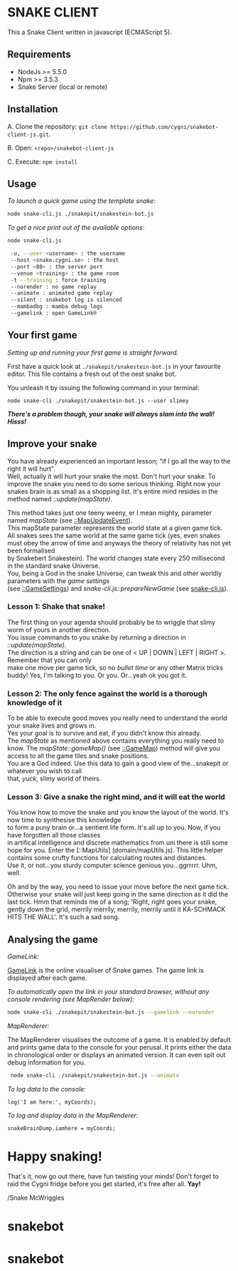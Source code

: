 # SNAKE CLIENT

This a Snake Client written in javascript (ECMAScript 5).

## Requirements

* NodeJs >= 5.5.0 
* Npm >= 3.5.3
* Snake Server (local or remote)

## Installation

A. Clone the repository: `git clone https://github.com/cygni/snakebot-client-js.git`.

B. Open: `<repo>/snakebot-client-js`

C. Execute: `npm install`


## Usage

*To launch a quick game using the template snake:*

```bash 
node snake-cli.js ./snakepit/snakestein-bot.js
```

*To get a nice print out of the available options:*

```bash 
node snake-cli.js

 -u, --user <username> : the username
 --host <snake.cygni.se> : the host
 --port <80> : the server port
 --venue <training> : the game room
 -t --training : force training
 --norender : no game replay
 --animate : animated game replay
 --silent : snakebot log is silenced
 --mambadbg : mamba debug logs
 --gamelink : open GameLink®
```

## Your first game

*Setting up and running your first game is straight forward.*  

First have a quick look at `./snakepit/snakestein-bot.js` in your favourite editor.
This file contains a fresh out of the nest snake bot.

You unleash it by issuing the following command in your terminal:

`node snake-cli ./snakepit/snakestein-bot.js --user slimey`

***There's a problem though, your snake will always slam into the wall! Hisss!***

## Improve your snake

You have already experienced an important lesson; "if I go all the way to the right it will hurt".  
Well, actually it will hurt your snake the most. Don't hurt your snake. 
To improve the snake you need to do some serious thinking. Right now your snakes brain is as small as a shopping list. It's entire mind resides in the method named *::update(mapState)*.

This method takes just one teeny weeny, er I mean mighty, parameter named *mapState* (see [::MapUpdateEvent](domain/mamba/mapUpdateEvent.js)).     
This mapState parameter represents the world state at a given game tick. All snakes sees the same world at the same game tick (yes, even snakes must obey the arrow of time and anyways the theory of relativity has not yet been formalised  
by Snakebert Snakestein). The world changes state every 250 millisecond in the standard snake Universe.   
You, being a God in the snake Universe, can tweak this and other worldly parameters with the *game settings*   
(see [::GameSettings](domain/mamba/gameSettings.js)) and *snake-cli.js::prepareNewGame* (see [snake-cli.js](snake-cli.js)).

### Lesson 1: Shake that snake!

The first thing on your agenda should probably be to wriggle that slimy worm of yours in another direction.  
You issue commands to you snake by returning a direction in *::update(mapState)*.   
The *direction* is a string and can be one of < UP | DOWN | LEFT | RIGHT >. Remember that you can only  
make one move per game tick, so no *bullet time* or any other Matrix tricks buddy! Yes, I'm talking to you. Or you. Or...yeah ok you got it. 

### Lesson 2: The only fence against the world is a thorough knowledge of it

To be able to execute good moves you really need to understand the world your snake lives and grows in.    
Yes your goal is to survive and eat, if you didn't know this already.  
The *mapState* as mentioned above contains everything you really need to know. The *mapState::gameMap()* (see [::GameMap](domain/mamba/gameMap.js))
method will give you access to all the game tiles and snake positions.  
You are a God indeed. Use this data to gain a good view of the...snakepit or whatever you wish to call  
that, *yuck*, slimy world of theirs.

### Lesson 3: Give a snake the right mind, and it will eat the world

You know how to move the snake and you know the layout of the world. It's now time to synthesise this knowledge      
to form a puny brain or...a sentient life form. It's all up to you. Now, if you have forgotten all those classes     
in artifical intelligence and discrete mathematics from uni there is still some hope for you. Enter the [::MapUtils] (domain/mapUtils.js). This little helper contains some crufty functions for calculating routes and distances.   
Use it, or not...you sturdy computer science genious you...ggrrrrr. Uhm, well.  

Oh and by the way, you need to issue your move before the next game tick. Otherwise your snake will just keep going in the same direction as it did the last tick. Hmm that reminds me of a song; 'Right, right goes your snake, gently down the grid, merrily merrily, merrily, merrily until it KA-SCHMACK HITS THE WALL'. It's such a sad song.

## Analysing the game 
 
*GameLink:*

[GameLink](http://game.snake.cygni.se/) is the online visualiser of Snake games.
The game link is displayed after each game. 

*To automatically open the link in your standard browser, without any console rendering (see MapRender below):*

```bash 
node snake-cli ./snakepit/snakestein-bot.js --gamelink --norender
```
 
*MapRenderer:*
 
The MapRenderer visualises the outcome of a game. It is enabled by default and prints game data to the console for your perusal. It prints either the data in chronological order or displays an animated version. It can even spit out debug information for you.

```bash 
 node snake-cli ./snakepit/snakestein-bot.js --animate
```

*To log data to the console:*

```
log('I am here:', myCoords);
```

*To log and display data in the MapRenderer:*

```
snakeBrainDump.iamhere = myCoords;
```

# Happy snaking!

That's it, now go out there, have fun twisting your minds!
Don't forget to raid the Cygni fridge before you get started, it's free after all. **Yay!**

/Snake McWriggles
# snakebot
# snakebot
